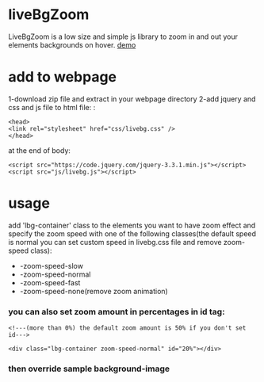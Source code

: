# liveBgZoom
LiveBgZoom is a low size and simple js library to zoom in and out your elements backgrounds on hover.
[demo](https://livebgzoomdemo.netlify.com/)

# add to webpage

1-download zip file and extract in your webpage directory
2-add jquery and css and js file to html file:
:
  
```
<head>
<link rel="stylesheet" href="css/livebg.css" />
</head>
```
at the end of body:
  
```
<script src="https://code.jquery.com/jquery-3.3.1.min.js"></script>
<script src="js/livebg.js"></script>
```
# usage
add 'lbg-container' class to the elements you want to have zoom effect and specify the zoom speed with one of the following classes(the default speed is normal you can set custom speed in livebg.css file and remove zoom-speed class):
* -zoom-speed-slow
* -zoom-speed-normal
* -zoom-speed-fast
* -zoom-speed-none(remove zoom animation)

### you can also set zoom amount in percentages in id tag:
```
<!---(more than 0%) the default zoom amount is 50% if you don't set id--->

<div class="lbg-container zoom-speed-normal" id="20%"></div>
```
### then override sample background-image








